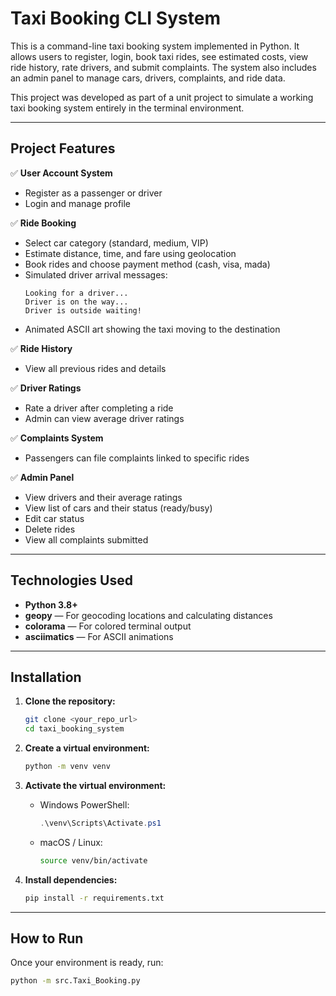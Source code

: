 # Taxi Booking CLI System

This is a command-line taxi booking system implemented in Python. It allows users to register, login, book taxi rides, see estimated costs, view ride history, rate drivers, and submit complaints. The system also includes an admin panel to manage cars, drivers, complaints, and ride data.

This project was developed as part of a unit project to simulate a working taxi booking system entirely in the terminal environment.

---

## Project Features

✅ **User Account System**  
- Register as a passenger or driver
- Login and manage profile

✅ **Ride Booking**  
- Select car category (standard, medium, VIP)
- Estimate distance, time, and fare using geolocation
- Book rides and choose payment method (cash, visa, mada)
- Simulated driver arrival messages:
    ```
    Looking for a driver...
    Driver is on the way...
    Driver is outside waiting!
    ```
- Animated ASCII art showing the taxi moving to the destination

✅ **Ride History**  
- View all previous rides and details

✅ **Driver Ratings**  
- Rate a driver after completing a ride
- Admin can view average driver ratings

✅ **Complaints System**  
- Passengers can file complaints linked to specific rides

✅ **Admin Panel**  
- View drivers and their average ratings
- View list of cars and their status (ready/busy)
- Edit car status
- Delete rides
- View all complaints submitted

---

## Technologies Used

- **Python 3.8+**
- **geopy** — For geocoding locations and calculating distances
- **colorama** — For colored terminal output
- **asciimatics** — For ASCII animations

---

## Installation

1. **Clone the repository:**

    ```bash
    git clone <your_repo_url>
    cd taxi_booking_system
    ```

2. **Create a virtual environment:**

    ```bash
    python -m venv venv
    ```

3. **Activate the virtual environment:**

    - Windows PowerShell:
        ```powershell
        .\venv\Scripts\Activate.ps1
        ```
    - macOS / Linux:
        ```bash
        source venv/bin/activate
        ```

4. **Install dependencies:**

    ```bash
    pip install -r requirements.txt
    ```

---

## How to Run

Once your environment is ready, run:

```bash
python -m src.Taxi_Booking.py
